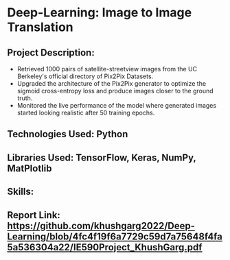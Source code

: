 # Deep-Learning: Image to Image Translation

## Project Description:
- Retrieved 1000 pairs of satellite-streetview images from the UC Berkeley's official directory of Pix2Pix Datasets.
- Upgraded the architecture of the Pix2Pix generator to optimize the sigmoid cross-entropy loss and produce images closer to the ground truth.
- Monitored the live performance of the model where generated images started looking realistic after 50 training epochs.

## Technologies Used: Python

## Libraries Used: TensorFlow, Keras, NumPy, MatPlotlib

## Skills:


## Report Link: https://github.com/khushgarg2022/Deep-Learning/blob/4fc4f19f6a7729c59d7a75648f4fa5a536304a22/IE590Project_KhushGarg.pdf
